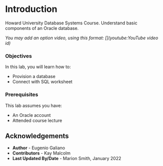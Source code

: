 # Introduction


Howard University Database Systems Course.  Understand basic components of an Oracle database.


*You may add an option video, using this format: [](youtube:YouTube video id)*

  [](youtube:zNKxJjkq0Pw)

### Objectives

In this lab, you will learn how to:
* Provision a database
* Connect with SQL worksheet
  

### Prerequisites

This lab assumes you have:
* An Oracle account
* Attended course lecture





## Acknowledgements
* **Author** - Eugenio Galiano
* **Contributors** -  Kay Malcolm
* **Last Updated By/Date** - Marion Smith, January 2022
